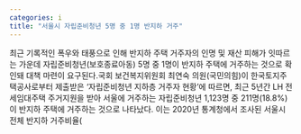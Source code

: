 ```yaml
---
categories: i
title: "서울시 자립준비청년 5명 중 1명 반지하 거주"
---
```

최근 기록적인 폭우와 태풍으로 인해 반지하 주택 거주자의 인명 및 재산 피해가 잇따르는 가운데 자립준비청년(보호종료아동) 5명 중 1명이 반지하 주택에 거주하는 것으로 확인돼 대책 마련이 요구된다.국회 보건복지위원회 최연숙 의원(국민의힘)이 한국토지주택공사로부터 제출받은 ‘자립준비청년 지하층 거주자 현황’에 따르면, 최근 5년간 LH 전세임대주택 주거지원을 받아 서울에 거주하는 자립준비청년 1,123명 중 211명(18.8%)이 반지하 주택에 거주하는 것으로 나타났다. 이는 2020년 통계청에서 조사된 서울시 전체 반지하 거주비율(